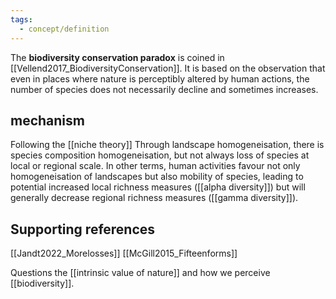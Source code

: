 ```yaml
---
tags:
  - concept/definition
---
```

The **biodiversity conservation paradox** is coined in [[Vellend2017_BiodiversityConservation]]. It is based on the observation that even in places where nature is perceptibly altered by human actions, the number of species does not necessarily decline and sometimes increases.
## mechanism
Following the [[niche theory]]
Through landscape homogeneisation, there is species composition homogeneisation, but not always loss of species at local or regional scale. In other terms, human activities favour not only homogeneisation of landscapes but also mobility of species, leading to potential increased local richness measures ([[alpha diversity]]) but will generally decrease regional richness measures ([[gamma diversity]]).

## Supporting references
[[Jandt2022_Morelosses]]
[[McGill2015_Fifteenforms]]

Questions the [[intrinsic value of nature]] and how we perceive [[biodiversity]].